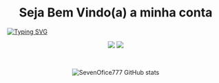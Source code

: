 <div align="center">
  
  # Seja Bem Vindo(a) a minha conta
  
</div>


[![Typing SVG](https://readme-typing-svg.herokuapp.com/?color=00bfb&size=35&center=true&vCenter=true&width=1000&lines=Olá+Meu+Nome+é+Samuel+Seven;Sou+Estudante+De+Desenvolvimento+de+Sistemas;Tenho+16+anos)](https://git.io/typing.svg)



<p align="center" width=700>
  <img src="http://img.shields.io/static/v1?label=STATUS&message=ON-%20CODE&color=BLUE&style=for-the-badge"/>
  
  <img src="http://img.shields.io/static/v1?label=STATUS&message=OPEN-%20JOB&color=BLUE&style=for-the-badge"/>
</p>



<br>

<div align="center">
  
![SevenOfice777 GitHub stats](https://github-readme-stats.vercel.app/api?username=SevenOfice777&show_icons=true&theme=dracula)

</div>




